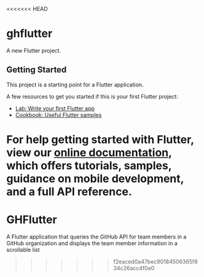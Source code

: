 <<<<<<< HEAD
# ghflutter

A new Flutter project.

## Getting Started

This project is a starting point for a Flutter application.

A few resources to get you started if this is your first Flutter project:

- [Lab: Write your first Flutter app](https://flutter.io/docs/get-started/codelab)
- [Cookbook: Useful Flutter samples](https://flutter.io/docs/cookbook)

For help getting started with Flutter, view our 
[online documentation](https://flutter.io/docs), which offers tutorials, 
samples, guidance on mobile development, and a full API reference.
=======
# GHFlutter
A Flutter application that queries the GitHub API for team members in a GitHub organization and displays the team member information in a scrollable list
>>>>>>> f2eaced0a47bec90184506365f834c26acc4f0e0
